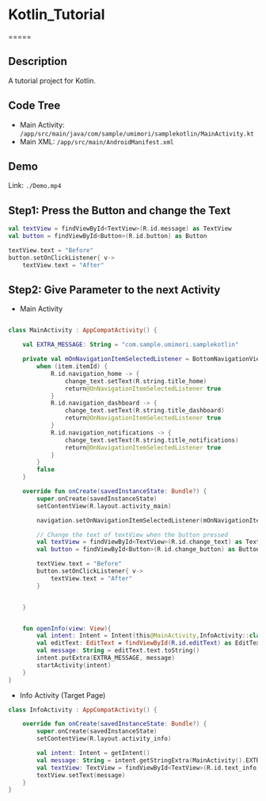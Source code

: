 # Kotlin_Tutorial
=====

## Description
A tutorial project for Kotlin.

## Code Tree
- Main Activity: `/app/src/main/java/com/sample/umimori/samplekotlin/MainActivity.kt`
- Main XML: `/app/src/main/AndroidManifest.xml`

## Demo
Link: `./Demo.mp4`

## Step1: Press the Button and change the Text
```kt
val textView = findViewById<TextView>(R.id.message) as TextView
val button = findViewById<Button>(R.id.button) as Button

textView.text = "Before"
button.setOnClickListener{ v->
    textView.text = "After"
```

## Step2: Give Parameter to the next Activity

- Main Activity

```kotlin

class MainActivity : AppCompatActivity() {

    val EXTRA_MESSAGE: String = "com.sample.umimori.samplekotlin"

    private val mOnNavigationItemSelectedListener = BottomNavigationView.OnNavigationItemSelectedListener { item ->
        when (item.itemId) {
            R.id.navigation_home -> {
                change_text.setText(R.string.title_home)
                return@OnNavigationItemSelectedListener true
            }
            R.id.navigation_dashboard -> {
                change_text.setText(R.string.title_dashboard)
                return@OnNavigationItemSelectedListener true
            }
            R.id.navigation_notifications -> {
                change_text.setText(R.string.title_notifications)
                return@OnNavigationItemSelectedListener true
            }
        }
        false
    }

    override fun onCreate(savedInstanceState: Bundle?) {
        super.onCreate(savedInstanceState)
        setContentView(R.layout.activity_main)

        navigation.setOnNavigationItemSelectedListener(mOnNavigationItemSelectedListener)

        // Change the text of textView when the button pressed
        val textView = findViewById<TextView>(R.id.change_text) as TextView
        val button = findViewById<Button>(R.id.change_button) as Button

        textView.text = "Before"
        button.setOnClickListener{ v->
            textView.text = "After"
        }


    }


    fun openInfo(view: View){
        val intent: Intent = Intent(this@MainActivity,InfoActivity::class.java)
        val editText: EditText = findViewById(R.id.editText) as EditText
        val message: String = editText.text.toString()
        intent.putExtra(EXTRA_MESSAGE, message)
        startActivity(intent)
    }
}
```



- Info Activity (Target Page)

```kotlin
class InfoActivity : AppCompatActivity() {

    override fun onCreate(savedInstanceState: Bundle?) {
        super.onCreate(savedInstanceState)
        setContentView(R.layout.activity_info)

        val intent: Intent = getIntent()
        val message: String = intent.getStringExtra(MainActivity().EXTRA_MESSAGE)
        val textView: TextView = findViewById<TextView>(R.id.text_info)
        textView.setText(message)
    }
}
```



